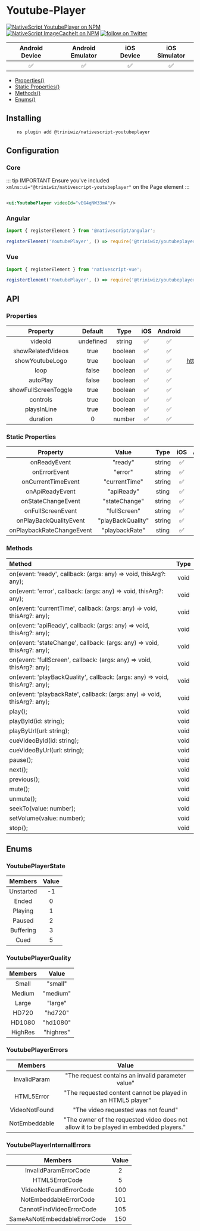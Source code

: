 # Youtube-Player

<p>
<a href="https://www.npmjs.com/package/@triniwiz/nativescript-youtubeplayer">
<img src="https://img.shields.io/npm/v/@triniwiz/nativescript-youtubeplayer.svg?style=for-the-badge"
            alt="NativeScript YoutubePlayer on NPM"/></a>

<a href="https://www.npmjs.com/package/@triniwiz/nativescript-youtubeplayer">
<img src="https://img.shields.io/npm/dt/@triniwiz/nativescript-youtubeplayer.svg?style=for-the-badge&label=npm%20downloads&" alt="NativeScript ImageCacheIt on NPM"></a>

<a href="https://twitter.com/intent/follow?screen_name=triniwiz">
<img src="https://img.shields.io/twitter/follow/triniwiz?style=style=for-the-badge&logo=twitter" alt="follow on Twitter"></a>
</p>

|   Android Device   |  Android Emulator  |     iOS Device     |   iOS Simulator    |
| :----------------: | :----------------: | :----------------: | :----------------: |
| :white_check_mark: | :white_check_mark: | :white_check_mark: | :white_check_mark: |

- [Properties()](youtube-player.md#properties)
- [Static Properties()](youtube-player.md#static-properties)
- [Methods()](youtube-player.md#methods)
- [Enums()](youtube-player.md#enums)

## Installing

```bash
    ns plugin add @triniwiz/nativescript-youtubeplayer
```

## Configuration

### Core

::: tip IMPORTANT Ensure you've included `xmlns:ui="@triniwiz/nativescript-youtubeplayer"` on the Page element
:::

```xml

<ui:YoutubePlayer videoId="vEG4qNW33mA"/>
```

### Angular

```ts
import { registerElement } from '@nativescript/angular';

registerElement('YoutubePlayer', () => require('@triniwiz/youtubeplayer').YoutubePlayer);
```

### Vue

```ts
import { registerElement } from 'nativescript-vue';

registerElement('YoutubePlayer', () => require('@triniwiz/youtubeplayer').YoutubePlayer);
```

## API

### Properties

|       Property       |  Default  |  Type   |        iOS         |      Android       |                                   Notes                                   |
| :------------------: | :-------: | :-----: | :----------------: | :----------------: | :-----------------------------------------------------------------------: |
|       videoId        | undefined | string  | :white_check_mark: | :white_check_mark: | The YouTube video ID that identifies the video that the player will load. |
|  showRelatedVideos   |   true    | boolean | :white_check_mark: | :white_check_mark: |        https://developers.google.com/youtube/player_parameters#rel        |
|   showYoutubeLogo    |   true    | boolean | :white_check_mark: | :white_check_mark: |  https://developers.google.com/youtube/player_parameters#modestbranding   |
|         loop         |   false   | boolean | :white_check_mark: | :white_check_mark: |       https://developers.google.com/youtube/player_parameters#loop        |
|       autoPlay       |   false   | boolean | :white_check_mark: | :white_check_mark: |                     Auto play video once it's ready.                      |
| showFullScreenToggle |   true    | boolean | :white_check_mark: | :white_check_mark: |        https://developers.google.com/youtube/player_parameters#fs         |
|       controls       |   true    | boolean | :white_check_mark: | :white_check_mark: |     https://developers.google.com/youtube/player_parameters#controls      |
|     playsInLine      |   true    | boolean | :white_check_mark: | :white_check_mark: |    https://developers.google.com/youtube/player_parameters#playsinline    |
|       duration       |     0     | number  | :white_check_mark: | :white_check_mark: |                          Current video duration.                          |

### Static Properties

|         Property          |       Value       |  Type  |        iOS         |      Android       | Notes |
| :-----------------------: | :---------------: | :----: | :----------------: | :----------------: | :---: |
|       onReadyEvent        |      "ready"      | string | :white_check_mark: | :white_check_mark: |       |
|       onErrorEvent        |      "error"      | string | :white_check_mark: | :white_check_mark: |       |
|    onCurrentTimeEvent     |   "currentTime"   | string | :white_check_mark: | :white_check_mark: |       |
|      onApiReadyEvent      |    "apiReady"     | sting  | :white_check_mark: | :white_check_mark: |       |
|    onStateChangeEvent     |   "stateChange"   | string | :white_check_mark: | :white_check_mark: |       |
|     onFullScreenEvent     |   "fullScreen"    | string | :white_check_mark: | :white_check_mark: |       |
|  onPlayBackQualityEvent   | "playBackQuality" | string | :white_check_mark: | :white_check_mark: |       |
| onPlaybackRateChangeEvent |  "playbackRate"   | sting  | :white_check_mark: | :white_check_mark: |       |

### Methods

| Method                                                                      | Type |
| :-------------------------------------------------------------------------- | :--: |
| on(event: 'ready', callback: (args: any) => void, thisArg?: any);           | void |
| on(event: 'error', callback: (args: any) => void, thisArg?: any);           | void |
| on(event: 'currentTime', callback: (args: any) => void, thisArg?: any);     | void |
| on(event: 'apiReady', callback: (args: any) => void, thisArg?: any);        | void |
| on(event: 'stateChange', callback: (args: any) => void, thisArg?: any);     | void |
| on(event: 'fullScreen', callback: (args: any) => void, thisArg?: any);      | void |
| on(event: 'playBackQuality', callback: (args: any) => void, thisArg?: any); | void |
| on(event: 'playbackRate', callback: (args: any) => void, thisArg?: any);    | void |
| play();                                                                     | void |
| playById(id: string);                                                       | void |
| playByUrl(url: string);                                                     | void |
| cueVideoById(id: string);                                                   | void |
| cueVideoByUrl(url: string);                                                 | void |
| pause();                                                                    | void |
| next();                                                                     | void |
| previous();                                                                 | void |
| mute();                                                                     | void |
| unmute();                                                                   | void |
| seekTo(value: number);                                                      | void |
| setVolume(value: number);                                                   | void |
| stop();                                                                     | void |

## Enums

### YoutubePlayerState

|  Members  | Value |
| :-------: | :---: |
| Unstarted |  -1   |
|   Ended   |   0   |
|  Playing  |   1   |
|  Paused   |   2   |
| Buffering |   3   |
|   Cued    |   5   |

### YoutubePlayerQuality

| Members |   Value   |
| :-----: | :-------: |
|  Small  |  "small"  |
| Medium  | "medium"  |
|  Large  |  "large"  |
|  HD720  |  "hd720"  |
| HD1080  | "hd1080"  |
| HighRes | "highres" |

### YoutubePlayerErrors

|    Members    |                                         Value                                          |
| :-----------: | :------------------------------------------------------------------------------------: |
| InvalidParam  |                   "The request contains an invalid parameter value"                    |
|  HTML5Error   |              "The requested content cannot be played in an HTML5 player"               |
| VideoNotFound |                          "The video requested was not found"                           |
| NotEmbeddable | "The owner of the requested video does not allow it to be played in embedded players." |

### YoutubePlayerInternalErrors

|           Members            | Value |
| :--------------------------: | :---: |
|    InvalidParamErrorCode     |   2   |
|        HTML5ErrorCode        |   5   |
|    VideoNotFoundErrorCode    |  100  |
|    NotEmbeddableErrorCode    |  101  |
|   CannotFindVideoErrorCode   |  105  |
| SameAsNotEmbeddableErrorCode |  150  |
